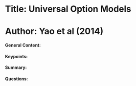 # Title: Universal Option Models

# Author: Yao et al (2014)

#### General Content: 


#### Keypoints: 


#### Summary:
	

#### Questions: 
